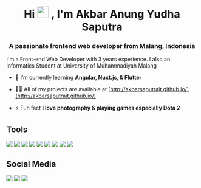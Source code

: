 <h1 align="center">Hi <img src="https://raw.githubusercontent.com/MartinHeinz/MartinHeinz/master/wave.gif" width="30px" height="30px">
, I'm Akbar Anung Yudha Saputra</h1>
<h3 align="center">A passionate frontend web developer from Malang, Indonesia</h3>
<p>I'm a Front-end Web Developer with 3 years experience. I also an Informatics Student at University of Muhammadiyah Malang</p>

- 🌱 I’m currently learning **Angular, Nuxt.js, & Flutter**

- 👨‍💻 All of my projects are available at [http://akbarsaputrait.github.io/](http://akbarsaputrait.github.io/)

- ⚡ Fun fact **I love photography & playing games especially Dota 2**


## Tools
![](https://img.shields.io/badge/OS-Windows_10-informational?style=for-the-badge&logo=Windows&logoColor=white&color=0078d6)
![](https://img.shields.io/badge/CLI-Windows_Terminal-informational?style=for-the-badge&logo=Windows%20Terminal&logoColor=white&color=0078d6)
![](https://img.shields.io/badge/Editor-WebStorm-informational?style=for-the-badge&logo=WebStorm&logoColor=white&color=0078d6)
![](https://img.shields.io/badge/Code-Javascript-informational?style=for-the-badge&logo=Javascript&logoColor=white&color=0078d6)
![](https://img.shields.io/badge/Code-Typescript-informational?style=for-the-badge&logo=Typescript&logoColor=white&color=0078d6)
![](https://img.shields.io/badge/Code-Angular_10-informational?style=for-the-badge&logo=Angular&logoColor=white&color=0078d6)
![](https://img.shields.io/badge/Code-Vue.js-informational?style=for-the-badge&logo=Vue.js&logoColor=white&color=0078d6)
![](https://img.shields.io/badge/Code-Nuxt.js-informational?style=for-the-badge&logo=Nuxt.js&logoColor=white&color=0078d6)
![](https://img.shields.io/badge/Code-Flutter-informational?style=for-the-badge&logo=Flutter&logoColor=white&color=0078d6)

## Social Media
[![](https://img.shields.io/badge/@akbarsaputrait-informational?style=for-the-badge&logo=Twitter&logoColor=white&color=0078d6)](https://twitter.com/akbarsaputrait)
[![](https://img.shields.io/badge/akbarsaputrait-informational?style=for-the-badge&logo=Instagram&logoColor=white&color=e1306c)](https://www.instagram.com/akbarsaputrait/)
[![](https://img.shields.io/badge/akbarsaputrait-informational?style=for-the-badge&logo=Linkedin&logoColor=white&color=0077b5)](https://www.linkedin.com/in/akbarsaputrait/)

